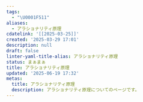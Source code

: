 ```yaml
---
tags:
  - "\U0001F511"
aliases:
  - アラショナリティ原理
cdatelink: '[[2025-03-25]]'
created: '2025-03-29 17:01'
description: null
draft: false
linter-yaml-title-alias: アラショナリティ原理
status: まぁまぁ
title: アラショナリティ原理
updated: '2025-06-19 17:32'
metas:
  title: アラショナリティ原理
  description: アラショナリティ原理についてのページです。
---
```



